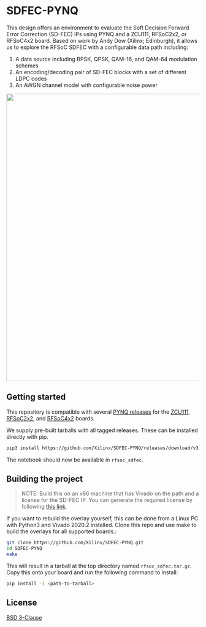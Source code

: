 # SDFEC-PYNQ

This design offers an environment to evaluate the Soft Decision Forward Error Correction (SD-FEC) IPs using PYNQ and a ZCU111, RFSoC2x2, or RFSoC4x2 board. Based on work by Andy Dow (Xilinx; Edinburgh), it allows us to explore the RFSoC SDFEC with a configurable data path including:

  1. A data source including BPSK, QPSK, QAM-16, and QAM-64 modulation schemes
  2. An encoding/decoding pair of SD-FEC blocks with a set of different LDPC
     codes
  3. An AWGN channel model with configurable noise power

<div align="center">
    <a href="https://github.com/Xilinx/SDFEC-PYNQ/blob/master/boards/ZCU111/notebooks/assets/notebook_preview.png">
      <img src="https://github.com/Xilinx/SDFEC-PYNQ/blob/master/boards/ZCU111/notebooks/assets/notebook_preview.png" width="750px"/>
    </a>
</div>

## Getting started

This repository is compatible with several [PYNQ releases](https://github.com/Xilinx/PYNQ/releases) for the [ZCU111](https://www.xilinx.com/products/boards-and-kits/zcu111.html), [RFSoC2x2](http://www.rfsoc-pynq.io/), and [RFSoC4x2](http://www.rfsoc-pynq.io) boards.

We supply pre-built tarballs with all tagged releases. These can be installed directly with pip.

```sh
pip3 install https://github.com/Xilinx/SDFEC-PYNQ/releases/download/v3.1/rfsoc_sdfec-3.1.tar.gz
```

The notebook should now be available in `rfsoc_sdfec`.

## Building the project 

> NOTE: Build this on an x86 machine that has Vivado on the path and a license for the SD-FEC IP. You can generate the required license by following [this link](https://www.xilinx.com/products/intellectual-property/sd-fec.html).


If you want to rebuild the overlay yourself, this can be done from a Linux PC with Python3 and Vivado 2020.2 installed. Clone this repo and use make to build the overlays for all supported boards.:

```sh
git clone https://github.com/Xilinx/SDFEC-PYNQ.git
cd SDFEC-PYNQ
make
```

This will result in a tarball at the top directory named `rfsoc_sdfec.tar.gz`. Copy this onto your board and run the following command to install:

```sh
pip install -I <path-to-tarball>
```

## License 
[BSD 3-Clause](https://github.com/Xilinx/SDFEC-PYNQ/blob/master/LICENSE)
